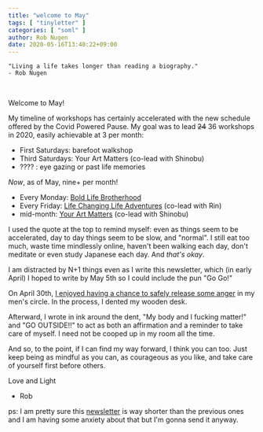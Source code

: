 ```yaml
---
title: "welcome to May"
tags: [ "tinyletter" ]
categories: [ "soml" ]
author: Rob Nugen
date: 2020-05-16T13:40:22+09:00
---
```


    "Living a life takes longer than reading a biography."
    - Rob Nugen
​

Welcome to May!

My timeline of workshops has certainly accelerated with the new
schedule offered by the Covid Powered Pause.  My goal was to lead
<del>24</del> 36 workshops in 2020, easily achievable at 3 per month:

* First Saturdays: barefoot walkshop
* Third Saturdays: Your Art Matters (co-lead with Shinobu)
* ???? : eye gazing or past life memories

*Now*, as of May, nine+ per month!

* Every Monday: [Bold Life Brotherhood](/bold-life-brotherhood/)
* Every Friday: [Life Changing Life Adventures](https://www.facebook.com/events/233890734704408/)
  (co-lead with Rin)
* mid-month: [Your Art Matters](https://www.meetup.com/Tokyo-Sol-barefoot-more/events/270213405/) (co-lead with Shinobu)


I used the quote at the top to remind myself: even as things seem to
be accelerated, day to day things seem to be slow, and "normal".  I
still eat too much, waste time mindlessly online, haven't been walking
each day, don't meditate or even study Japanese each day.  And *that's
okay*.

I am distracted by N+1 things even as I write this newsletter, which
(in early April) I hoped to write by May 5th so I could include the
pun "Go Go!"

On April 30th, [I enjoyed having a chance to safely release some anger](/journal/2020/04/30/note-to-self-my-body-and-i-matter/)
in my men's circle.  In the process, I dented my wooden desk.

Afterward, I wrote in ink around the dent, "My body and I fucking
matter!" and "GO OUTSIDE!!" to act as both an affirmation and a
reminder to take care of myself.  I need not be cooped up in my room
all the time.

And so, to the point, if I can find my way forward, I think you can
too.  Just keep being as mindful as you can, as courageous as you
like, and take care of yourself first before others.

Love and Light
- Rob

ps: I am pretty sure this [newsletter](https://tinyletter.com/barefootrob/letters/numbers-starting-to-roll-in) is way shorter than the previous
ones and I am having some anxiety about that but I'm gonna send it
anyway.
